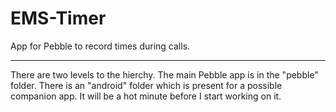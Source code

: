 EMS-Timer
=========

App for Pebble to record times during calls.

-------------------------------------------------------

There are two levels to the hierchy. The main Pebble app is in the "pebble" folder. There is an "android" folder which is present for a possible companion app. It will be a hot minute before I start working on it.
